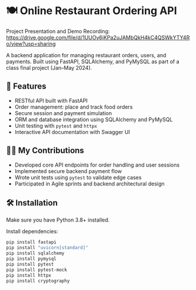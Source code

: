 # 🍽️ Online Restaurant Ordering API
Project Presentation and Demo Recording:
https://drive.google.com/file/d/1UUOv6jKPa2uJAMbQkH4kC4QSWkYTY4Ro/view?usp=sharing

A backend application for managing restaurant orders, users, and payments. Built using FastAPI, SQLAlchemy, and PyMySQL as part of a class final project (Jan–May 2024).

## 🚀 Features

- RESTful API built with FastAPI
- Order management: place and track food orders
- Secure session and payment simulation
- ORM and database integration using SQLAlchemy and PyMySQL
- Unit testing with `pytest` and `httpx`
- Interactive API documentation with Swagger UI

## 🧑‍💻 My Contributions

- Developed core API endpoints for order handling and user sessions
- Implemented secure backend payment flow
- Wrote unit tests using `pytest` to validate edge cases
- Participated in Agile sprints and backend architectural design

## 🛠️ Installation

Make sure you have Python 3.8+ installed.

Install dependencies:

```bash
pip install fastapi
pip install "uvicorn[standard]"
pip install sqlalchemy
pip install pymysql
pip install pytest
pip install pytest-mock
pip install httpx
pip install cryptography
